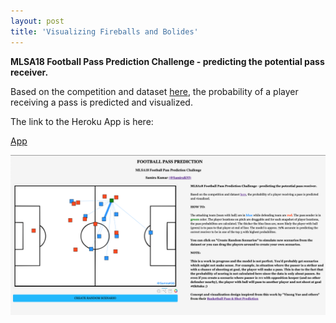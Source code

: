 ```yaml
---
layout: post
title: 'Visualizing Fireballs and Bolides'
---
```


**MLSA18 Football Pass Prediction Challenge - predicting the potential pass receiver.**

Based on the competition and dataset [here](https://github.com/JanVanHaaren/mlsa18-pass-prediction), the probability of a player receiving a pass is predicted and visualized.

The link to the Heroku App is here:

[App](https://pass-prediction.herokuapp.com/myapp)



<img src="https://raw.githubusercontent.com/samirak93/analytics/gh-pages/assets/img/projects/proj-8/thumb.jpg" alt="drawing" width="700"/>
